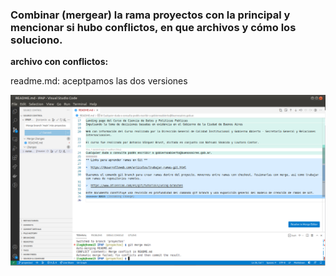 ### Combinar (mergear) la rama proyectos con la principal y mencionar si hubo conflictos, en que archivos y cómo los soluciono.

**archivo con conflictos:** 

readme.md: aceptpamos las dos versiones


![](merge-conflict.png)

